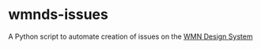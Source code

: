 # wmnds-issues

A Python script to automate creation of issues on the [WMN Design System](https://github.com/wmcadigital/wmn-design-system)